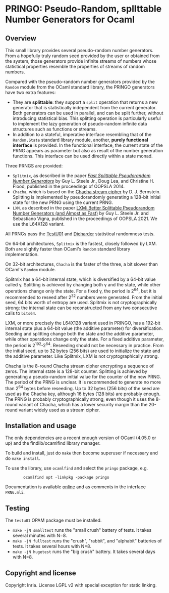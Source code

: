 # PRINGO: Pseudo-Random, splIttable Number Generators for Ocaml

## Overview

This small library provides several pseudo-random number generators.  From a hopefully truly random seed provided by the user or obtained from the system, those generators provide infinite streams of numbers whose statistical properties resemble the properties of streams of random numbers. 

Compared with the pseudo-random number generators provided by the `Random` module from the OCaml standard library, the PRINGO generators have two extra features:
* They are **splittable**: they support a `split` operation that returns a new generator that is statistically independent from the current generator.  Both generators can be used in parallel, and can be split further, without introducing statistical bias.  This splitting operation is particularly useful to implement the lazy generation of pseudo-random infinite data structures such as functions or streams.
* In addition to a stateful, imperative interface resembling that of the `Random.State` standard library module, another, **purely functional interface** is provided.  In the functional interface, the current state of the PRNG appears as parameter but also as result of the number generation functions.  This interface can be used directly within a state monad.

Three PRNGS are provided:
* `Splitmix`, as described in the paper [_Fast Splittable Pseudorandom Number Generators_](http://gee.cs.oswego.edu/dl/papers/oopsla14.pdf) by Guy L. Steele Jr., Doug Lea, and Christine H. Flood, published in the proceedings of OOPSLA 2014.
* `Chacha`, which is based on the [Chacha stream cipher](https://cr.yp.to/chacha.html) by D. J. Bernstein. Splitting is implemented by pseudorandomly generating a 128-bit initial state for the new PRNG using the current PRNG.
* `LXM`, as described in the paper [LXM: Better Splittable Pseudorandom Number Generators (and Almost as Fast)](https://doi.org/10.1145/3485525) by Guy L. Steele Jr. and Sebastiano Vigna, published in the proceedings of OOPSLA 2021.  We use the L64X128 variant.

All PRNGs pass the [TestU01](http://simul.iro.umontreal.ca/testu01/tu01.html) and [Dieharder](http://webhome.phy.duke.edu/~rgb/General/dieharder.php) statistical randomness tests.

On 64-bit architectures, `Splitmix` is the fastest, closely followed by LXM.  Both are slightly faster than OCaml's `Random` standard library implementation.

On 32-bit architectures, `Chacha` is the faster of the three, a bit slower than OCaml's `Random` module.

Splitmix has a 64-bit internal state, which is diversified by a 64-bit value called γ.  Splitting is achieved by changing both γ and the state, while other operations change only the state.  For a fixed γ, the period is 2<sup>64</sup>, but it is recommended to reseed after 2<sup>32</sup> numbers were generated.  From the initial seed, 64 bits worth of entropy are used.  Splitmix is not cryptographically strong: the internal state can be reconstructed from any two consecutive calls to `bits64`.  

LXM, or more precisely the L64X128 variant used in PRINGO, has a 192-bit internal state plus a 64-bit value (the additive parameter) for diversification.  Seeding and splitting change both the state and the additive parameter, while other operations change only the state.  For a fixed additive parameter, the period is 2<sup>192</sup>-2<sup>64</sup>.  Reseeding should not be necessary in practice.  From the initial seed, up to 32 bytes (256 bits) are used to initialize the state and the additive parameter.  Like Splitmix, LXM is not cryptographically strong.

Chacha is the 8-round Chacha stream cipher encrypting a sequence of zeros.  The internal state is a 128-bit counter.  Splitting is achieved by generating a pseudo-random initial value for the counter of the new PRNG.  The period of the PRNG is unclear.  It is recommended to generate no more than 2<sup>64</sup> bytes before reseeding.  Up to 32 bytes (256 bits) of the seed are used as the Chacha key, although 16 bytes (128 bits) are probably enough.  The PRNG is probably cryptographically strong, even though it uses the 8-round variant of Chacha, which has a lower security margin than the 20-round variant widely used as a stream cipher.

## Installation and usage

The only dependencies are a recent enough version of OCaml (4.05.0 or up) and the findlib/ocamlfind library manager.

To build and install, just do `make` then become superuser if necessary and do `make install`.

To use the library, use `ocamlfind` and select the `pringo` package, e.g.
```
        ocamlfind opt -linkpkg -package pringo
```

Documentation is available [online](https://xavierleroy.org/pringo/PRNG.html)
and as comments in the interface `PRNG.mli`.

## Testing

The `testu01` OPAM package must be installed.

- `make -jN smalltest` runs the "small crush" battery of tests.  It takes several minutes with N=8.
- `make -jN fulltest` runs the "crush", "rabbit", and "alphabit" batteries of tests.  It takes several hours with N=8.
- `make -jN hugetest` runs the "big crush" battery.  It takes several days with N=8.

## Copyright and license

Copyright Inria.  License LGPL v2 with special exception for static linking.
